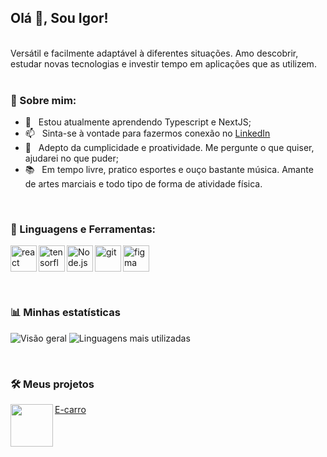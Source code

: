 ## Olá 👋, Sou Igor!

<br/>
Versátil e facilmente adaptável à diferentes situações. Amo descobrir, estudar novas tecnologias e investir tempo em aplicações que as utilizem. 
<br/>
<br/>
  
### 🧐 Sobre mim:

- 🌱 &nbsp; Estou atualmente aprendendo Typescript e NextJS; 
- 📫 &nbsp; Sinta-se à vontade para fazermos conexão no [LinkedIn](https://www.linkedin.com/in/igor-fabiano/)
- 💬 &nbsp; Adepto da cumplicidade e proatividade. Me pergunte o que quiser, ajudarei no que puder;
- 📚 &nbsp; Em tempo livre, pratico esportes e ouço bastante música. Amante de artes marciais e todo tipo de forma de atividade física.

<br>

### 🔨 Linguagens e Ferramentas:
<a href="https://react.dev" target="_blank"> <img align="left" src="https://cdn.jsdelivr.net/gh/devicons/devicon@latest/icons/react/react-original.svg" alt="react" height="42px"/> </a> 
<a href="https://typescriptlang.org" target="_blank"> <img align="left" src="https://cdn.jsdelivr.net/gh/devicons/devicon@latest/icons/typescript/typescript-plain.svg" alt="tensorflow" height="42px"/> </a> 
<a href="https://nodejs.org" target="_blank"><img align="left" alt="Node.js" height ="42px" src="https://cdn.jsdelivr.net/gh/devicons/devicon@latest/icons/nodejs/nodejs-original.svg"></a>
<a href="https://git-scm.com/" target="_blank"> <img src="https://cdn.jsdelivr.net/gh/devicons/devicon@latest/icons/tailwindcss/tailwindcss-original.svg" align="left" alt="git" height='42px'/> </a>
<a href="https://mui.com/" target="_blank"> <img src="https://cdn.jsdelivr.net/gh/devicons/devicon@latest/icons/materialui/materialui-original.svg" alt="figma" height='42px'/> </a>

<br>


### 📊 Minhas estatísticas
 ![Visão geral](https://github-readme-stats.vercel.app/api?username=igorf08&show_icons=true&theme=transparent)
 ![Linguagens mais utilizadas](https://github-readme-stats.vercel.app/api/top-langs/?username=igorf08&layout=compact&theme=transparent)
</a>

<br>

### 🛠️ Meus projetos
<a href="https://e-carro.vercel.app/"><img src="https://raw.githubusercontent.com/igorf08/Projeto-SouEnergy/main/src/assets/favicon.ico" height="68" align="left"> E-carro</a>
